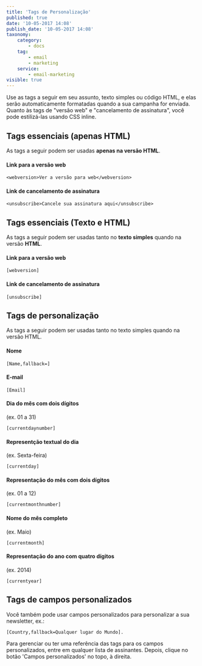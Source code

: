 ```yaml
---
title: 'Tags de Personalização'
published: true
date: '10-05-2017 14:08'
publish_date: '10-05-2017 14:08'
taxonomy:
    category:
        - docs
    tag:
        - email
        - marketing
    service:
        - email-marketing
visible: true
---
```


Use as tags a seguir em seu assunto, texto simples ou código HTML, e elas serão automaticamente formatadas quando a sua campanha for enviada. Quanto às tags de "versão web" e "cancelamento de assinatura", você pode estilizá-las usando CSS inline.

## Tags essenciais (apenas HTML)

As tags a seguir podem ser usadas **apenas na versão HTML**.

#### Link para a versão web

````<webversion>Ver a versão para web</webversion>````

#### Link de cancelamento de assinatura

````<unsubscribe>Cancele sua assinatura aqui</unsubscribe>````

## Tags essenciais (Texto e HTML)

As tags a seguir podem ser usadas tanto no **texto simples** quando na versão **HTML**.

#### Link para a versão web 

````[webversion]````

#### Link de cancelamento de assinatura

````[unsubscribe]````


## Tags de personalização

As tags a seguir podem ser usadas tanto no texto simples quando na versão HTML.

#### Nome 

````[Name,fallback=]````

#### E-mail 

````[Email]````

#### Dia do mês com dois dígitos

(ex. 01 a 31)

````[currentdaynumber]````

#### Representção textual do dia 

(ex. Sexta-feira)

````[currentday]````

#### Representação do mês com dois dígitos 

(ex. 01 a 12)

````[currentmonthnumber]````

#### Nome do mês completo 

(ex. Maio)

````[currentmonth]````

#### Representação do ano com quatro dígitos 

(ex. 2014)

````[currentyear]````


## Tags de campos personalizados

Você também pode usar campos personalizados para personalizar a sua newsletter, ex.: 

````[Country,fallback=Qualquer lugar do Mundo].````

Para gerenciar ou ter uma referência das tags para os campos personalizados, entre em qualquer lista de assinantes. Depois, clique no botão 'Campos personalizados' no topo, à direita.